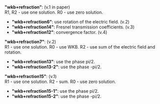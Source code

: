 **"wkb+refraction"**: (v.1 in paper)  
R1, R2 - use one solution. R0 - use zero solution.
  + **"wkb+refraction6"**: use rotation of the electric field. (v.2)
  + **"wkb+refraction14"**: Fresnel transmission coefficients. (v.3)
  + **"wkb+refraction12"**: convergence factor. (v.4)

**"wkb+refraction7"**: (v.2)  
R1 - use one solution. R0 - use WKB. R2 - use sum of the electric field
and rotation.
  + **"wkb+refraction13"**: use the phase pi/2.
  + **"wkb+refraction13-2"**: use the phase -pi/2.

**"wkb+refraction15"**: (v.1)  
R1 - use one solution. R2 - sum. R0 - use zero solution.
+   **"wkb+refraction15-1"**: use the phase pi/2.
+   **"wkb+refraction15-2"**: use the phase -pi/2.
